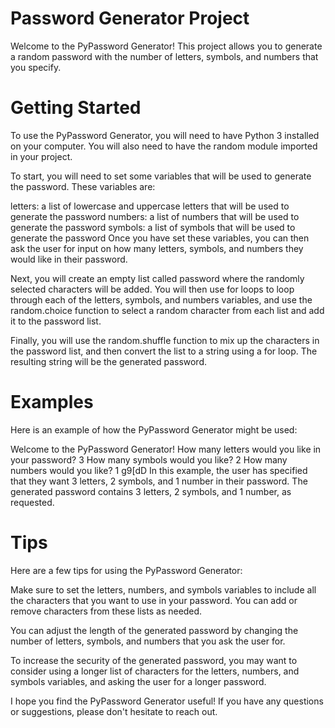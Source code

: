 # Password Generator Project
Welcome to the PyPassword Generator! This project allows you to generate a random password with the number of letters, symbols, and numbers that you specify.

# Getting Started
To use the PyPassword Generator, you will need to have Python 3 installed on your computer. You will also need to have the random module imported in your project.

To start, you will need to set some variables that will be used to generate the password. These variables are:

letters: a list of lowercase and uppercase letters that will be used to generate the password
numbers: a list of numbers that will be used to generate the password
symbols: a list of symbols that will be used to generate the password
Once you have set these variables, you can then ask the user for input on how many letters, symbols, and numbers they would like in their password.

Next, you will create an empty list called password where the randomly selected characters will be added. You will then use for loops to loop through each of the letters, symbols, and numbers variables, and use the random.choice function to select a random character from each list and add it to the password list.

Finally, you will use the random.shuffle function to mix up the characters in the password list, and then convert the list to a string using a for loop. The resulting string will be the generated password.

# Examples
Here is an example of how the PyPassword Generator might be used:


Welcome to the PyPassword Generator!
How many letters would you like in your password?
3
How many symbols would you like?
2
How many numbers would you like?
1
g9[dD
In this example, the user has specified that they want 3 letters, 2 symbols, and 1 number in their password. The generated password contains 3 letters, 2 symbols, and 1 number, as requested.

# Tips
Here are a few tips for using the PyPassword Generator:

Make sure to set the letters, numbers, and symbols variables to include all the characters that you want to use in your password. You can add or remove characters from these lists as needed.

You can adjust the length of the generated password by changing the number of letters, symbols, and numbers that you ask the user for.

To increase the security of the generated password, you may want to consider using a longer list of characters for the letters, numbers, and symbols variables, and asking the user for a longer password.

I hope you find the PyPassword Generator useful! If you have any questions or suggestions, please don't hesitate to reach out.
